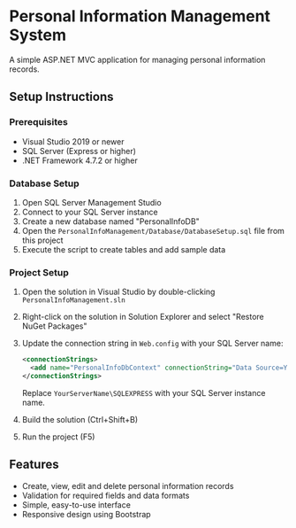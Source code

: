 # Personal Information Management System

A simple ASP.NET MVC application for managing personal information records.

## Setup Instructions

### Prerequisites
- Visual Studio 2019 or newer
- SQL Server (Express or higher)
- .NET Framework 4.7.2 or higher

### Database Setup
1. Open SQL Server Management Studio
2. Connect to your SQL Server instance
3. Create a new database named "PersonalInfoDB"
4. Open the `PersonalInfoManagement/Database/DatabaseSetup.sql` file from this project
5. Execute the script to create tables and add sample data

### Project Setup
1. Open the solution in Visual Studio by double-clicking `PersonalInfoManagement.sln`
2. Right-click on the solution in Solution Explorer and select "Restore NuGet Packages"
3. Update the connection string in `Web.config` with your SQL Server name:
   ```xml
   <connectionStrings>
     <add name="PersonalInfoDbContext" connectionString="Data Source=YourServerName\SQLEXPRESS;Initial Catalog=PersonalInfoDB;Integrated Security=True" providerName="System.Data.SqlClient" />
   </connectionStrings>
   ```
   Replace `YourServerName\SQLEXPRESS` with your SQL Server instance name.

4. Build the solution (Ctrl+Shift+B)
5. Run the project (F5)

## Features
- Create, view, edit and delete personal information records
- Validation for required fields and data formats
- Simple, easy-to-use interface
- Responsive design using Bootstrap 